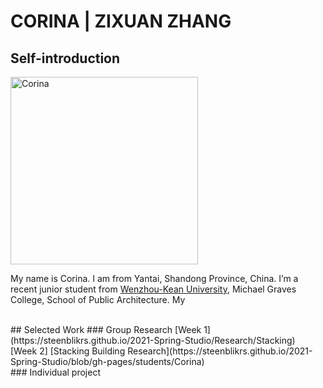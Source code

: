 # CORINA | ZIXUAN ZHANG

## Self-introduction
<img alt="Corina" src="https://github.com/steenblikrs/2021-Spring-Studio/blob/gh-pages/students/Corina/self.gif?raw=true" width="300">
 <br>
      
My name is Corina. I am from Yantai, Shandong Province, China. I’m a recent junior student from [Wenzhou-Kean University](http://www.wku.edu.cn/), Michael Graves College, School of Public Architecture. My 


 <br>
## Selected Work 
### Group Research 
 [Week 1](https://steenblikrs.github.io/2021-Spring-Studio/Research/Stacking)
 <br>
 [Week 2] [Stacking Building Research](https://steenblikrs.github.io/2021-Spring-Studio/blob/gh-pages/students/Corina)
 <br>
### Individual project

